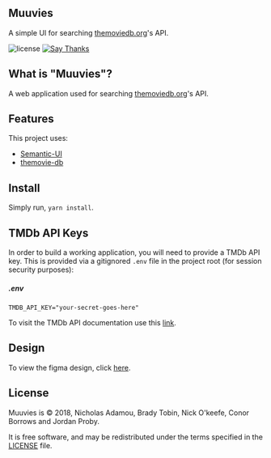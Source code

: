 ## Muuvies

A simple UI for searching [themoviedb.org](https://www.themoviedb.org/)'s API.

![license](https://img.shields.io/apm/l/vim-mode.svg)
[![Say Thanks](https://img.shields.io/badge/say-thanks-ff69b4.svg)](https://saythanks.io/to/NicholasAdamou)

What is "Muuvies"?
-------

A web application used for searching [themoviedb.org](https://www.themoviedb.org/)'s API.

Features
-------

This project uses:

* [Semantic-UI](https://react.semantic-ui.com/)
* [themovie-db](https://www.themoviedb.org/)

Install
-------

Simply run, `yarn install`.

TMDb API Keys
-------

In order to build a working application, you will need to provide a TMDb API key. This is provided via a gitignored `.env` file in the project root (for session security purposes):

##### .env

```
TMDB_API_KEY="your-secret-goes-here"
```

To visit the TMDb API documentation use this [link](https://www.themoviedb.org/documentation/api).

Design
-------

To view the figma design, click [here](https://www.figma.com/file/NbJg775aItjxvZuC9NKaYJRy/Muuvies?node-id=0%3A1).

License
-------

Muuvies is © 2018, Nicholas Adamou, Brady Tobin, Nick O'keefe, Conor Borrows and Jordan Proby.

It is free software, and may be redistributed under the terms specified in the [LICENSE] file.

[LICENSE]: LICENSE